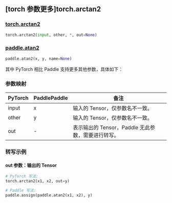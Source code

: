 ## [torch 参数更多]torch.arctan2

### [torch.arctan2](https://pytorch.org/docs/1.13/generated/torch.arctan2.html#torch.arctan2)

```python
torch.arctan2(input, other, *, out=None)
```

### [paddle.atan2](https://www.paddlepaddle.org.cn/documentation/docs/zh/api/paddle/atan2_cn.html)

```python
paddle.atan2(x, y, name=None)
```

其中 PyTorch 相比 Paddle 支持更多其他参数，具体如下：

### 参数映射

| PyTorch | PaddlePaddle | 备注                                               |
| ------- | ------------ | -------------------------------------------------- |
| input   | x            | 输入的 Tensor，仅参数名不一致。                    |
| other   | y            | 输入的 Tensor，仅参数名不一致。                    |
| out     | -            | 表示输出的 Tensor，Paddle 无此参数，需要进行转写。 |

### 转写示例

#### out 参数：输出的 Tensor

```python
# PyTorch 写法:
torch.arctan2(x1, x2, out=y)

# Paddle 写法:
paddle.assign(paddle.atan2(x1, x2), y)
```
